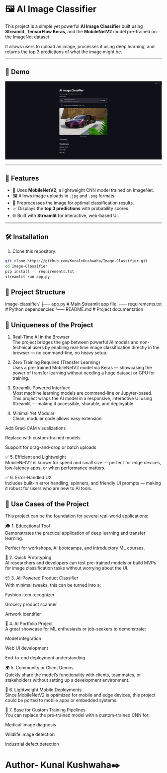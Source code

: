# 🖼️ AI Image Classifier

This project is a simple yet powerful **AI Image Classifier** built using **Streamlit**, **TensorFlow Keras**, and the **MobileNetV2** model pre-trained on the ImageNet dataset.

It allows users to upload an image, processes it using deep learning, and returns the top 3 predictions of what the image might be.

---

## 🚀 Demo

<img src = "SS.png" alt = "Screenshot">

---

## 📸 Features

- 🧠 Uses **MobileNetV2**, a lightweight CNN model trained on ImageNet.
- 🖼️ Allows image uploads in `.jpg` and `.png` formats.
- 🔄 Preprocesses the image for optimal classification results.
- 📈 Displays the **top 3 predictions** with probability scores.
- 🌐 Built with **Streamlit** for interactive, web-based UI.

---

## 🛠️ Installation

1. Clone this repository:

```bash
git clone https://github.com/KunalxKushwaha/Image-Classifier.git
cd Image-Classifier
pip install -r requirements.txt
streamlit run app.py
```

## 📂 Project Structure
image-classifier/
├── app.py                # Main Streamlit app file
├── requirements.txt      # Python dependencies
└── README.md             # Project documentation

## 🌟 Uniqueness of the Project
1. Real-Time AI in the Browser<br>
The project bridges the gap between powerful AI models and non-technical users by enabling real-time image classification directly in the browser — no command-line, no heavy setup.

2. Zero Training Required (Transfer Learning)<br>
Uses a pre-trained MobileNetV2 model via Keras — showcasing the power of transfer learning without needing a huge dataset or GPU for training.

 3. Streamlit-Powered Interface<br>
Most machine learning models are command-line or Jupyter-based. This project wraps the AI model in a responsive, interactive UI using Streamlit — making it accessible, sharable, and deployable.

 4. Minimal Yet Modular<br>
Clean, modular code allows easy extension:

Add Grad-CAM visualizations

Replace with custom-trained models

Support for drag-and-drop or batch uploads

✅ 5. Efficient and Lightweight<br>
MobileNetV2 is known for speed and small size — perfect for edge devices, low-latency apps, or when performance matters.

✅ 6. Error-Handled UX<br>
Includes built-in error handling, spinners, and friendly UI prompts — making it robust for users who are new to AI tools.

## 💼 Use Cases of the Project<br>
This project can be the foundation for several real-world applications:

🎓 1. Educational Tool<br>
Demonstrates the practical application of deep learning and transfer learning.

Perfect for workshops, AI bootcamps, and introductory ML courses.

🧪 2. Quick Prototyping<br>
AI researchers and developers can test pre-trained models or build MVPs for image classification tasks without worrying about the UI.

📦 3. AI-Powered Product Classifier<br>
With minimal tweaks, this can be turned into a:

Fashion item recognizer

Grocery product scanner

Artwork identifier

🧠 4. AI Portfolio Project<br>
A great showcase for ML enthusiasts or job-seekers to demonstrate:

Model integration

Web UI development

End-to-end deployment understanding

🌍 5. Community or Client Demos<br>
Quickly share the model’s functionality with clients, teammates, or stakeholders without setting up a development environment.

📱 6. Lightweight Mobile Deployments<br>
Since MobileNetV2 is optimized for mobile and edge devices, this project could be ported to mobile apps or embedded systems.

🚀 7. Base for Custom Training Pipelines<br>
You can replace the pre-trained model with a custom-trained CNN for:

Medical image diagnosis

Wildlife image detection

Industrial defect detection

# Author- Kunal Kushwaha✒️
